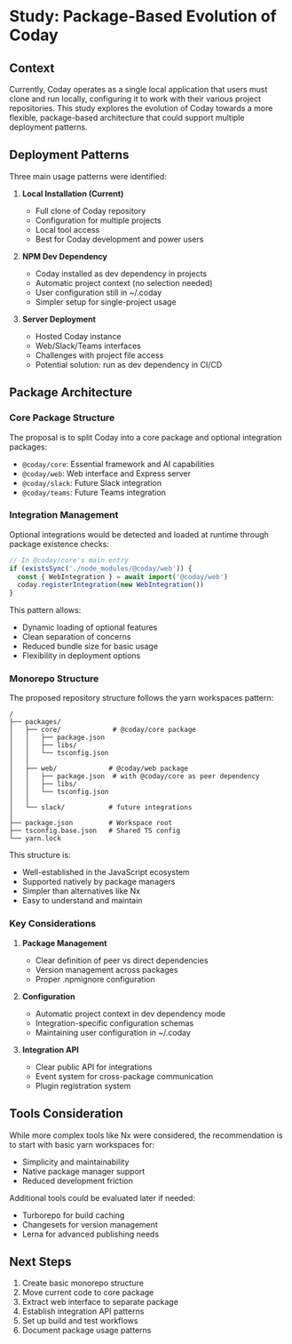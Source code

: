# Study: Package-Based Evolution of Coday

## Context

Currently, Coday operates as a single local application that users must clone and run locally, configuring it to work
with their various project repositories. This study explores the evolution of Coday towards a more flexible,
package-based architecture that could support multiple deployment patterns.

## Deployment Patterns

Three main usage patterns were identified:

1. **Local Installation (Current)**
    - Full clone of Coday repository
    - Configuration for multiple projects
    - Local tool access
    - Best for Coday development and power users

2. **NPM Dev Dependency**
    - Coday installed as dev dependency in projects
    - Automatic project context (no selection needed)
    - User configuration still in ~/.coday
    - Simpler setup for single-project usage

3. **Server Deployment**
    - Hosted Coday instance
    - Web/Slack/Teams interfaces
    - Challenges with project file access
    - Potential solution: run as dev dependency in CI/CD

## Package Architecture

### Core Package Structure

The proposal is to split Coday into a core package and optional integration packages:

- `@coday/core`: Essential framework and AI capabilities
- `@coday/web`: Web interface and Express server
- `@coday/slack`: Future Slack integration
- `@coday/teams`: Future Teams integration

### Integration Management

Optional integrations would be detected and loaded at runtime through package existence checks:

```typescript
// In @coday/core's main entry
if (existsSync('./node_modules/@coday/web')) {
  const { WebIntegration } = await import('@coday/web')
  coday.registerIntegration(new WebIntegration())
}
```

This pattern allows:

- Dynamic loading of optional features
- Clean separation of concerns
- Reduced bundle size for basic usage
- Flexibility in deployment options

### Monorepo Structure

The proposed repository structure follows the yarn workspaces pattern:

```
/
├── packages/
│   ├── core/             # @coday/core package
│   │   ├── package.json
│   │   ├── libs/
│   │   └── tsconfig.json
│   │
│   ├── web/             # @coday/web package
│   │   ├── package.json  # with @coday/core as peer dependency
│   │   ├── libs/
│   │   └── tsconfig.json
│   │
│   └── slack/           # future integrations
│
├── package.json         # Workspace root
├── tsconfig.base.json   # Shared TS config
└── yarn.lock
```

This structure is:

- Well-established in the JavaScript ecosystem
- Supported natively by package managers
- Simpler than alternatives like Nx
- Easy to understand and maintain

### Key Considerations

1. **Package Management**
    - Clear definition of peer vs direct dependencies
    - Version management across packages
    - Proper .npmignore configuration

2. **Configuration**
    - Automatic project context in dev dependency mode
    - Integration-specific configuration schemas
    - Maintaining user configuration in ~/.coday

3. **Integration API**
    - Clear public API for integrations
    - Event system for cross-package communication
    - Plugin registration system

## Tools Consideration

While more complex tools like Nx were considered, the recommendation is to start with basic yarn workspaces for:

- Simplicity and maintainability
- Native package manager support
- Reduced development friction

Additional tools could be evaluated later if needed:

- Turborepo for build caching
- Changesets for version management
- Lerna for advanced publishing needs

## Next Steps

1. Create basic monorepo structure
2. Move current code to core package
3. Extract web interface to separate package
4. Establish integration API patterns
5. Set up build and test workflows
6. Document package usage patterns
